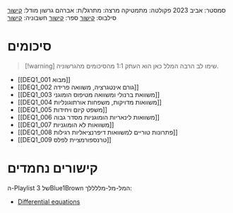 סמסטר: אביב 2023
פקולטה: מתמטיקה
מרצה: 
מתרגל/ת: אברהם גרשון
מודל: [קישור](https://moodle2223.technion.ac.il/course/view.php?id=2721)
סילבוס: [קישור](https://moodle2223.technion.ac.il/pluginfile.php/382258/mod_resource/content/3/%D7%A1%D7%9C%D7%91%D7%95%D7%A1%20%D7%95%D7%93%D7%A3%20%D7%9E%D7%99%D7%93%D7%A2.pdf)
	ספר: [קישור](https://tutorial.math.lamar.edu/Classes/DE/DE.aspx)
	חשבוניה: [קישור](https://heshbonia.co/product/%d7%9e%d7%93%d7%a8-%d7%97-104131-%d7%9b%d7%95%d7%9c%d7%9c/)

# סיכומים

>[!warning] שימו לב
>הרבה המלל כאן הוא העתק 1:1 מהסיכומים מהגרשוניה.

- [[DEQ1_001 מבוא]]
- [[DEQ1_002 גורם אינטגרציה, משוואה פרידה]]
- [[DEQ1_003 משוואת ברנולי ומשוואה מטיפוס הומוגני]]
- [[DEQ1_004 משוואות מדויקות, משפחות אורתוגונליות]]
- [[DEQ1_005 משפט קיום ויחידות]]
- [[DEQ1_006 משוואות לינאריות הומוגניות מסדר גבוה]]
- [[DEQ1_007 משוואות לא הומוגניות]]
- [[DEQ1_008 פתרונות טוריים למשוואות דיפרנציאליות רגילות]]
- [[DEQ1_009 טרנספורמציית לפלס]]

# קישורים נחמדים
ה-Playlist של 3Blue1Brown המל-מל-מללללך:
- [Differential equations](https://youtube.com/playlist?list=PLZHQObOWTQDNPOjrT6KVlfJuKtYTftqH6)